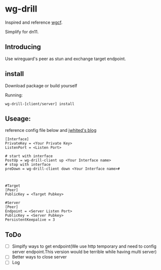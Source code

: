 # wg-drill

Inspired and reference [wgcf](https://github.com/jwhited/wgsd).

Simplify for dn11.

## Introducing

Use wireguard's peer as stun and exchange target endpoint.

## install

Download package or build yourself

Running:

````
wg-drill-[client/server] install
````

## Useage:

reference config file below and [jwhited's blog](https://www.jordanwhited.com/posts/wireguard-endpoint-discovery-nat-traversal/)

````
[Interface]
PrivateKey = <Your Private Key>
ListenPort = <Listen Port>

# start with interface
PostUp = wg-drill-client up <Your Interface name>
# stop with interface
preDown = wg-drill-client down <Your Interface name>#



#Target
[Peer]
PublicKey = <Target Pubkey>

#Server
[Peer]
Endpoint = <Server Listen Port>
PublicKey = <Server Pubkey>
PersistentKeepalive = 3
````

## ToDo
- [ ] Simplfy ways to get endpoint(We use http temporary and need to config server endpoint.This version would be terrible while having multi server) 
- [ ] Better ways to close server
- [ ] Log